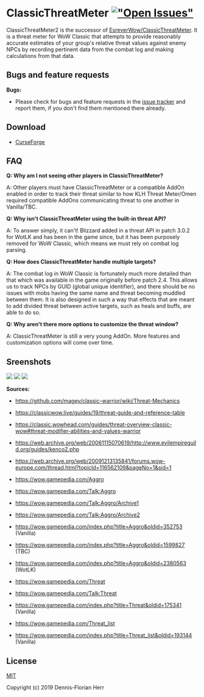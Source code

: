 # ClassicThreatMeter [!["Open Issues"](https://img.shields.io/github/issues-raw/dfherr/ClassicThreatMeter2.svg)](https://github.com/dfherr/ClassicThreatMeter2/issues)
ClassicThreatMeter2 is the successor of [EsreverWow/ClassicThreatMeter](https://github.com/EsreverWoW/ClassicThreatMeter). It is a threat meter for WoW Classic that attempts to provide reasonably accurate estimates of your group's relative threat values against enemy NPCs by recording pertinent data from the combat log and making calculations from that data.

## Bugs and feature requests
**Bugs:**
 - Please check for bugs and feature requests in the [issue tracker](https://github.com/dfherr/ClassicThreatMeter2/issues) and report them, if you don't find them mentioned there already.

## Download
 - [CurseForge](https://www.curseforge.com/wow/addons/classicthreatmeter2)

## FAQ
**Q: Why am I not seeing other players in ClassicThreatMeter?**
 
A: Other players must have ClassicThreatMeter or a compatible AddOn enabled in order to track their threat similar to how KLH Threat Meter/Omen required compatible AddOns communicating threat to one another in Vanilla/TBC.

**Q: Why isn't ClassicThreatMeter using the built-in threat API?**

A: To answer simply, it can't! Blizzard added in a threat API in patch 3.0.2 for WotLK and has been in the game since, but it has been purposely removed for WoW Classic, which means we must rely on combat log parsing.

**Q: How does ClassicThreatMeter handle multiple targets?**

A: The combat log in WoW Classic is fortunately much more detailed than that which was available in the game originally before patch 2.4. This allows us to track NPCs by GUID (global unique identifier), and there should be no issues with mobs having the same name and threat becoming muddled between them. It is also designed in such a way that effects that are meant to add divided threat between active targets, such as heals and buffs, are able to do so.

**Q: Why aren't there more options to customize the threat window?**

A: ClassicThreatMeter is still a very young AddOn. More features and customization options will come over time.

## Sreenshots
<img src="https://i.imgur.com/7ipFacm.png">
<img src="https://i.imgur.com/FUg8kLg.png">
<img src="https://i.imgur.com/bDxNw6X.png">

**Sources:**
 - https://github.com/magey/classic-warrior/wiki/Threat-Mechanics
 - https://classicwow.live/guides/19/threat-guide-and-reference-table
 - https://classic.wowhead.com/guides/threat-overview-classic-wow#threat-modifier-abilities-and-values-warrior

 - https://web.archive.org/web/20061115070619/http://www.evilempireguild.org/guides/kenco2.php
 - https://web.archive.org/web/20091213135841/forums.wow-europe.com/thread.html?topicId=116562109&pageNo=1&sid=1

 - https://wow.gamepedia.com/Aggro
 - https://wow.gamepedia.com/Talk:Aggro
 - https://wow.gamepedia.com/Talk:Aggro/Archive1
 - https://wow.gamepedia.com/Talk:Aggro/Archive2
 - https://wow.gamepedia.com/index.php?title=Aggro&oldid=352753 (Vanilla)
 - https://wow.gamepedia.com/index.php?title=Aggro&oldid=1599827 (TBC)
 - https://wow.gamepedia.com/index.php?title=Aggro&oldid=2380563 (WotLK)

 - https://wow.gamepedia.com/Threat
 - https://wow.gamepedia.com/Talk:Threat
 - https://wow.gamepedia.com/index.php?title=Threat&oldid=175341 (Vanilla)

 - https://wow.gamepedia.com/Threat_list
 - https://wow.gamepedia.com/index.php?title=Threat_list&oldid=193144 (Vanilla)

## License

[MIT](license/ClassicThreatMeter2)

Copyright (c) 2019 Dennis-Florian Herr
